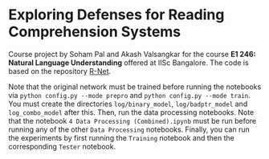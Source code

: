 # Exploring Defenses for Reading Comprehension Systems

Course project by Soham Pal and Akash Valsangkar for the course **E1 246: Natural Language Understanding** offered at IISc Bangalore. The code is based on the repository [R-Net](https://github.com/HKUST-KnowComp/R-Net).

Note that the original network must be trained before running the notebooks via `python config.py --mode prepro` and `python config.py --mode train`. You must create the directories `log/binary_model`, `log/badptr_model` and `log_combo_model` after this. Then, run the data processing notebooks. Note that the notebook `4 Data Processing (Combined).ipynb` must be run before running any of the other `Data Processing` notebooks. Finally, you can run the experiments by first running the `Training` notebook and then the corresponding `Tester` notebook.
